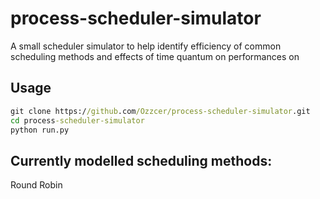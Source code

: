 # process-scheduler-simulator
A small scheduler simulator to help identify efficiency of common scheduling methods and effects of time quantum on performances on 

## Usage

```bat
git clone https://github.com/Ozzcer/process-scheduler-simulator.git
cd process-scheduler-simulator
python run.py
```

## Currently modelled scheduling methods: 
Round Robin
